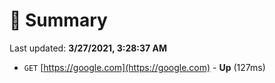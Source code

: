 # 📖 Summary
Last updated: **3/27/2021, 3:28:37 AM**

- `GET` [https://google.com](https://google.com) - **Up** (127ms)
